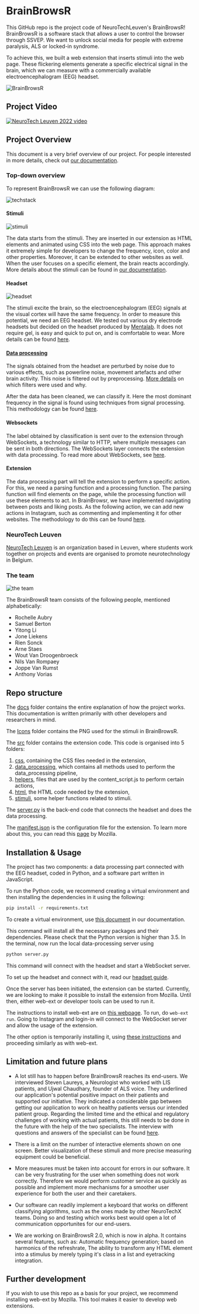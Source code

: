 # BrainBrowsR

This GitHub repo is the project code of NeuroTechLeuven's BrainBrowsR!
BrainBrowsR is a software stack that allows a user to control the browser through SSVEP. We want to unlock social media for people with extreme paralysis, ALS or locked-in syndrome.

To achieve this, we built a web extension that inserts stimuli into the web page. These flickering elements generate a specific electrical signal in the brain, which we can measure with a commercially available electroencephalogram (EEG) headset.

![BrainBrowsR](./images/BrainBrowsR.png)

## Project Video

[![NeuroTech Leuven 2022 video](./images/visual_cue.png)](https://youtu.be/eefQyHi1Bd8)

## Project Overview

This document is a very brief overview of our project. For people interested in more details, check out [our documentation](docs/README.md).

### Top-down overview

To represent BrainBrowsR we can use the following diagram:

![techstack](./images/data_flow.png)

#### Stimuli

![stimuli](images/stimuli.gif)

The data starts from the stimuli. They are inserted in our extension as HTML elements and animated using CSS into the web page. This approach makes it extremely simple for developers to change the frequency, icon, color and other properties. Moreover, it can be extended to other websites as well. When the user focuses on a specific element, the brain reacts accordingly. More details about the stimuli can be found in [our documentation](docs/extension/stimuli.md).

#### Headset

![headset](images/headset.png)

The stimuli excite the brain, so the electroencephalogram (EEG) signals at the visual cortex will have the same frequency. In order to measure this potential, we need an EEG headset. We tested out various dry electrode headsets but decided on the headset produced by [Mentalab](https://mentalab.com). It does not require gel, is easy and quick to put on, and is comfortable to wear. More details can be found [here](docs/headset.md).

#### [Data processing](docs/data_processing.md)

The signals obtained from the headset are perturbed by noise due to various effects, such as powerline noise, movement artefacts and other brain activity. This noise is filtered out by preprocessing. [More details](docs/data_processing/preprocessing.md) on which filters were used and why.

After the data has been cleaned, we can classify it. Here the most dominant frequency in the signal is found using techniques from signal processing. This methodology can be found [here](docs/data_processing/classification.md).

#### Websockets

The label obtained by classification is sent over to the extension through WebSockets, a technology similar to HTTP, where multiple messages can be sent in both directions. The WebSockets layer connects the extension with data processing. To read more about WebSockets, see [here](docs/websockets.md).

#### Extension

The data processing part will tell the extension to perform a specific action. For this, we need a parsing function and a processing function. The parsing function will find elements on the page, while the processing function will use these elements to act. In BrainBrowsr, we have implemented navigating between posts and liking posts. As the following action, we can add new actions in Instagram, such as commenting and implementing it for other websites. The methodology to do this can be found [here](docs/extension.md).

### NeuroTech Leuven

[NeuroTech Leuven](https://www.ntxl.org) is an organization based in Leuven, where students work together on projects and events are organised to promote neurotechnology in Belgium.

### The team

![the team](./images/theTeam.png)

The BrainBrowsR team consists of the following people, mentioned alphabetically:

- Rochelle Aubry
- Samuel Berton
- Yitong Li
- Jone Liekens
- Rien Sonck
- Arne Staes
- Wout Van Droogenbroeck
- Nils Van Rompaey
- Joppe Van Rumst
- Anthony Vorias

## Repo structure

The [docs](./docs/) folder contains the entire explanation of how the project works. This documentation is written primarily with other developers and researchers in mind.

The [Icons](./icons/) folder contains the PNG used for the stimuli in BrainBrowsR.

The [src](./src/) folder contains the extension code. This code is organised into 5 folders:

1. [css](./src/CSS/), containing the CSS files needed in the extension,
2. [data_processing](src/data_processing/), which contains all methods used to perform the data_processing pipeline,
3. [helpers](./src/helpers/), files that are used by the content_script.js to perform certain actions,
4. [html](src/HTML/), the HTML code needed by the extension,
5. [stimuli](src/stimuli/), some helper functions related to stimuli.

The [server.py](server.py) is the back-end code that connects the headset and does the data processing.

The [manifest.json](manifest.JSON) is the configuration file for the extension. To learn more about this, you can read this [page](https://developer.mozilla.org/en-US/docs/Mozilla/Add-ons/WebExtensions/manifest.json) by Mozilla.

## Installation & Usage

The project has two components: a data processing part connected with the EEG headset, coded in Python, and a software part written in JavaScript.

To run the Python code, we recommend creating a virtual environment and then installing the dependencies in it using the following:

```bash
pip install -r requirements.txt
```

To create a virtual environment, use [this document](docs/virtual_environments.md) in our documentation.

This command will install all the necessary packages and their dependencies. Please check that the Python version is higher than 3.5. In the terminal, now run the local data-processing server using

```bash
python server.py
```

This command will connect with the headset and start a WebSocket server.

To set up the headset and connect with it, read our [headset guide](docs/headset.md).

Once the server has been initiated, the extension can be started. Currently, we are looking to make it possible to install the extension from Mozilla. Until then, either web-ext or developer tools can be used to run it.

The instructions to install web-ext are on [this webpage](https://extensionworkshop.com/documentation/develop/getting-started-with-web-ext/). To run, do `web-ext run`. Going to Instagram and login-in will connect to the WebSocket server and allow the usage of the extension.

The other option is temporarily installing it, using [these instructions](https://extensionworkshop.com/documentation/develop/temporary-installation-in-firefox/) and proceeding similarly as with web-ext.

## Limitation and future plans

- A lot still has to happen before BrainBrowsR reaches its end-users. We interviewed Steven Laureys, a Neurologist who worked with LIS patients, and Ujwal Chaudhary, founder of ALS voice. They underlined our application's potential positive impact on their patients and supported our initiative. They indicated a considerable gap between getting our application to work on healthy patients versus our intended patient group. Regarding the limited time and the ethical and regulatory challenges of working with actual patients, this still needs to be done in the future with the help of the two specialists. The interview with questions and answers of the specialist can be found [here](https://github.com/NeuroTech-Leuven/Project-22/blob/main/docs/Human%20practices.md).

- There is a limit on the number of interactive elements shown on one screen. Better visualization of these stimuli and more precise measuring equipment could be beneficial.

- More measures must be taken into account for errors in our software. It can be very frustrating for the user when something does not work correctly. Therefore we would perform customer service as quickly as possible and implement more mechanisms for a smoother user experience for both the user and their caretakers.

- Our software can readily implement a keyboard that works on different classifying algorithms, such as the ones made by other NeuroTechX teams. Doing so and testing which works best would open a lot of communication opportunites for our end-users.

- We are working on BrainBrowsR 2.0, which is now in alpha. It contains several features, such as: Automatic frequency generation; based on harmonics of the refreshrate, The ability to transform any HTML element into a stimulus by merely typing it's class in a list and eyetracking integration.

## Further development

If you wish to use this repo as a basis for your project, we recommend installing web-ext by Mozilla. This tool makes it easier to develop web extensions.
